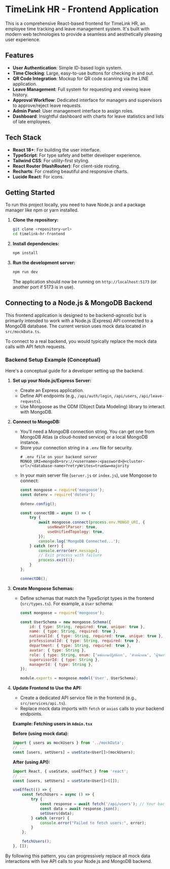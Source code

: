 # TimeLink HR - Frontend Application

This is a comprehensive React-based frontend for TimeLink HR, an employee time tracking and leave management system. It's built with modern web technologies to provide a seamless and aesthetically pleasing user experience.

## Features

- **User Authentication**: Simple ID-based login system.
- **Time Clocking**: Large, easy-to-use buttons for checking in and out.
- **QR Code Integration**: Mockup for QR code scanning via the LINE application.
- **Leave Management**: Full system for requesting and viewing leave history.
- **Approval Workflow**: Dedicated interface for managers and supervisors to approve/reject leave requests.
- **Admin Panel**: User management interface to assign roles.
- **Dashboard**: Insightful dashboard with charts for leave statistics and lists of late employees.

## Tech Stack

- **React 18+**: For building the user interface.
- **TypeScript**: For type safety and better developer experience.
- **Tailwind CSS**: For utility-first styling.
- **React Router (HashRouter)**: For client-side routing.
- **Recharts**: For creating beautiful and responsive charts.
- **Lucide React**: For icons.

## Getting Started

To run this project locally, you need to have Node.js and a package manager like npm or yarn installed.

1.  **Clone the repository:**
    ```bash
    git clone <repository-url>
    cd timelink-hr-frontend
    ```

2.  **Install dependencies:**
    ```bash
    npm install
    ```

3.  **Run the development server:**
    ```bash
    npm run dev
    ```
    The application should now be running on `http://localhost:5173` (or another port if 5173 is in use).

## Connecting to a Node.js & MongoDB Backend

This frontend application is designed to be backend-agnostic but is primarily intended to work with a Node.js (Express) API connected to a MongoDB database. The current version uses mock data located in `src/mockData.ts`.

To connect to a real backend, you would typically replace the mock data calls with API fetch requests.

### Backend Setup Example (Conceptual)

Here's a conceptual guide for a developer setting up the backend.

1.  **Set up your Node.js/Express Server:**
    - Create an Express application.
    - Define API endpoints (e.g., `/api/auth/login`, `/api/users`, `/api/leave-requests`).
    - Use Mongoose as the ODM (Object Data Modeling) library to interact with MongoDB.

2.  **Connect to MongoDB:**
    - You'll need a MongoDB connection string. You can get one from MongoDB Atlas (a cloud-hosted service) or a local MongoDB instance.
    - Store your connection string in a `.env` file for security.
      ```
      # .env file on your backend server
      MONGO_URI=mongodb+srv://<username>:<password>@<cluster-url>/<database-name>?retryWrites=true&w=majority
      ```
    - In your main server file (`server.js` or `index.js`), use Mongoose to connect:
      ```javascript
      const mongoose = require('mongoose');
      const dotenv = require('dotenv');

      dotenv.config();

      const connectDB = async () => {
          try {
              await mongoose.connect(process.env.MONGO_URI, {
                  useNewUrlParser: true,
                  useUnifiedTopology: true,
              });
              console.log('MongoDB Connected...');
          } catch (err) {
              console.error(err.message);
              // Exit process with failure
              process.exit(1);
          }
      };

      connectDB();
      ```

3.  **Create Mongoose Schemas:**
    - Define schemas that match the TypeScript types in the frontend (`src/types.ts`). For example, a `User` schema:
      ```javascript
      const mongoose = require('mongoose');

      const UserSchema = new mongoose.Schema({
          id: { type: String, required: true, unique: true },
          name: { type: String, required: true },
          nationalId: { type: String, required: true, unique: true },
          professionalId: { type: String, required: true },
          department: { type: String, required: true },
          avatar: { type: String },
          role: { type: String, enum: ['พนักงานปฏิบัติการ', 'หัวหน้างาน', 'ผู้จัดการ', 'ผู้ดูแลระบบ'], default: 'พนักงานปฏิบัติการ' },
          supervisorId: { type: String },
          managerId: { type: String },
      });

      module.exports = mongoose.model('User', UserSchema);
      ```

4.  **Update Frontend to Use the API:**
    - Create a dedicated API service file in the frontend (e.g., `src/services/api.ts`).
    - Replace mock data imports with `fetch` or `axios` calls to your backend endpoints.
    
    **Example: Fetching users in `Admin.tsx`**
    
    **Before (using mock data):**
    ```typescript
    import { users as mockUsers } from '../mockData';
    // ...
    const [users, setUsers] = useState<User[]>(mockUsers);
    ```

    **After (using API):**
    ```typescript
    import React, { useState, useEffect } from 'react';
    // ...
    const [users, setUsers] = useState<User[]>([]);

    useEffect(() => {
        const fetchUsers = async () => {
            try {
                const response = await fetch('/api/users'); // Your backend endpoint
                const data = await response.json();
                setUsers(data);
            } catch (error) {
                console.error("Failed to fetch users:", error);
            }
        };

        fetchUsers();
    }, []);
    ```

By following this pattern, you can progressively replace all mock data interactions with live API calls to your Node.js and MongoDB backend.